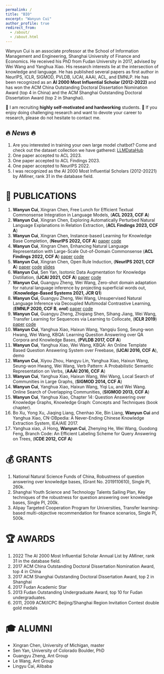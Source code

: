 ```yaml
---
permalink: /
title: "BIO"
excerpt: "Wanyun Cui"
author_profile: true
redirect_from: 
  - /about/
  - /about.html
---
```


Wanyun Cui is an associate professor at the School of Information Management and Engineering, Shanghai University of Finance and Economics. He received his PhD from Fudan University in 2017, advised by Wei Wang and Yanghua Xiao. His research interests lie at the intersection of knowledge and language. He has published several papers as first author in NeurIPS, ICLR, SIGMOD, PVLDB, IJCAI, AAAI, ACL, and EMNLP. He has been recognized as an **AI 2000 Most Influential Scholar (2012-2022)** and has won the ACM China Outstanding Doctoral Dissertation Nomination Award (top 4 in China) and the ACM Shanghai Outstanding Doctoral Dissertation Award (top 2 in Shanghai).

🔴 I am recruiting **highly self-motivated and hardworking** students. 🔴 If you enjoy doing challenging research and want to devote your career to research, please do not hesitate to contact me.

🔥 ***News*** 🔥
------
1. Are you interested in training your own large model chatbot? Come and check out the dataset collection we have gathered: [LLMDataHub](https://github.com/Zjh-819/LLMDataHub)
2. One paper accepted to ACL 2023.
3. One paper accepted to ACL Findings 2023.
4. One paper accepted to NeurIPS 2022.
5. I was recognized as the AI 2000 Most Influential Scholars (2012-20221) by AMiner, rank 31 in the database field.

📝 PUBLICATIONS
======
1. **Wanyun Cui**, Xingran Chen, Free Lunch for Efficient Textual Commonsense Integration in Language Models, (**ACL 2023, CCF A**)
2. **Wanyun Cui**, Xingran Chen, Exploring Automatically Perturbed Natural Language Explanations in Relation Extraction, (**ACL Findings 2023, CCF A**)
3. **Wanyun Cui**, Xingran Chen, Instance-based Learning for Knowledge Base Completion, (**NeurIPS 2022, CCF A**) [paper](https://arxiv.org/pdf/2211.06807.pdf) [code](https://github.com/chenxran/InstanceBasedLearning)
4. **Wanyun Cui**, Xingran Chen, Enhancing Natural Language Representation with Large-Scale Out-of-Domain Commonsense (**ACL Findings 2022, CCF A**) [paper](https://aclanthology.org/2022.findings-acl.138/) [code](https://github.com/chenxran/ok-transformer)
5. **Wanyun Cui**, Xingran Chen, Open Rule Induction, (**NeurIPS 2021, CCF A**) [paper](https://proceedings.neurips.cc/paper/2021/hash/efe34c4e2190e97d1adc625902822b13-Abstract.html) [code](https://github.com/chenxran/Orion) [slides](https://neurips.cc/media/neurips-2021/Slides/27468_rotF5wV.pdf)
6. **Wanyun Cui**, Sen Yan, Isotonic Data Augmentation for Knowledge Distillation, (**IJCAI 2021, CCF A**) [paper](https://arxiv.org/abs/2107.01412) [code](https://github.com/SenYan1999/IsotonicDataAugmentation)
7. **Wanyun Cui**, Guangyu Zheng, Wei Wang, Zero-shot domain adaptation for natural language inference by projecting superficial words out, (**Knowledge-Based Systems 2021, JCR Q1**)
8. **Wanyun Cui**, Guangyu Zheng, Wei Wang, Unsupervised Natural Language Inference via Decoupled Multimodal Contrastive
    Learning, (**EMNLP 2020, CCF B**, ***oral***) [paper](https://aclanthology.org/2020.emnlp-main.444/) [code](https://github.com/GuangyuZheng/MACD)
9. **Wanyun Cui**, Guangyu Zheng, Zhiqiang Shen, Sihang Jiang, Wei Wang, Transfer Learning for Sequences via Learning to
    Collocate, (**ICLR 2019**) [paper](https://arxiv.org/abs/1902.09092) [code](https://github.com/GuangyuZheng/art-transfer)
10. **Wanyun Cui**, Yanghua Xiao, Haixun Wang, Yangqiu Song, Seung-won Hwang, Wei Wang, KBQA: Learning Question Answering
    over QA Corpora and Knowledge Bases, (**PVLDB 2017, CCF A**)
11. **Wanyun Cui**, Yanghua Xiao, Wei Wang, KBQA: An Online Template Based Question Answering System over Freebase,
      (**IJCAI 2016, CCF A**), demo
12. **Wanyun Cui**, Xiyou Zhou, Hangyu Lin, Yanghua Xiao, Haixun Wang, Seung-won Hwang, Wei Wang, Verb Pattern: A Probabilistic
      Semantic Representation on Verbs, (**AAAI 2016, CCF A**)
13. **Wanyun Cui**, Yanghua Xiao, Haixun Wang, Wei Wang, Local Search of Communities in Large Graphs, (**SIGMOD 2014, CCF A**)
14. **Wanyun Cui**, Yanghua Xiao, Haixun Wang, Yiqi Lu, and Wei Wang. Online Search of Overlapping Communities, (**SIGMOD 2013, CCF A**)
15. **Wanyun Cui**, Yanghua Xiao, Chapter 14: Question Answering over Knowledge Graphs, Knowledge Graph: Concepts and
    Techniques (book chapter).
16. Bo Xu, Yong Xu, Jiaqing Liang, Chenhao Xie, Bin Liang, **Wanyun Cui** and Yanghua Xiao, CN-DBpedia: A Never-Ending
    Chinese Knowledge Extraction System, IEA/AIE 2017.
17. Yanghua xiao, Ji Hong, **Wanyun Cui**, Zhenying He, Wei Wang, Guodong Feng, Branch Code: An Efficient Labeling Scheme
    for Query Answering on Trees, (**ICDE 2012, CCF A**)


💰 GRANTS
======
1. National Natural Science Funds of China, Robustness of question answering over
knowledge bases, (Grant No. 2019110610), Single PI, 260k.
1. Shanghai Youth Science and Technology Talents Sailing Plan, Key techniques of the
robustness for question answering over knowledge bases, Single PI, 200k.
1. Alipay Targeted Cooperation Program for Universities, Transfer learning-based multi-objective recommendation for finance scenarios, Single PI, 500k.

🏆 AWARDS
======
1. 2022 The AI 2000 Most Influential Scholar Annual List by AMiner, rank 31 in the database field.
2. 2017 ACM China Outstanding Doctoral Dissertation Nomination Award, top 4 in China
3. 2017 ACM Shanghai Outstanding Doctoral Dissertation Award, top 2 in Shanghai
4. 2017 Fudan Academic Star
5. 2013 Fudan Outstanding Undergraduate Award, top 10 for Fudan undergraduates.
6. 2011, 2009 ACM/ICPC Beijing/Shanghai Region Invitation Contest double gold medals

🎓 ALUMNI
======
 - Xingran Chen, University of Michigan, master
 - Sen Yan, University of Colorado Boulder, PhD
 - Guangyu Zheng, Ant Group
 - Le Wang, Ant Group
 - Lingyu Cai, Alibaba
